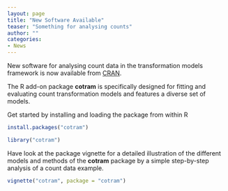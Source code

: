 ```yaml
---
layout: page
title: "New Software Available"
teaser: "Something for analysing counts"
author: ""
categories:
- News 
---
```


New software for analysing count data in the transformation models framework is now available from  [CRAN]( https://CRAN.R-project.org/package=cotram).

The R add-on package **cotram** is specifically designed for fitting and evaluating count transformation models and
features a diverse set of models.

Get started by installing and loading the package from within R

```r
install.packages("cotram")

library("cotram")
```

Have look at the package vignette for a detailed illustration of the different models and methods of the **cotram** package by a simple step-by-step analysis of a count data example.

```r
vignette("cotram", package = "cotram")
```
